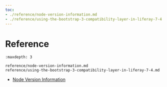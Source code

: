 ```yaml
---
toc:
- ./reference/node-version-information.md
- ./reference/using-the-bootstrap-3-compatibility-layer-in-liferay-7-4.md
---
```

# Reference

```{toctree}
:maxdepth: 3

reference/node-version-information.md
reference/using-the-bootstrap-3-compatibility-layer-in-liferay-7-4.md
```

* [Node Version Information](./reference/node-version-information.md)
